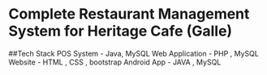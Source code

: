 # Complete Restaurant Management System for Heritage Cafe (Galle)
##Tech Stack
POS System - Java, MySQL 
Web Application - PHP , MySQL
Website - HTML , CSS , bootstrap
Android App - JAVA , MySQL
